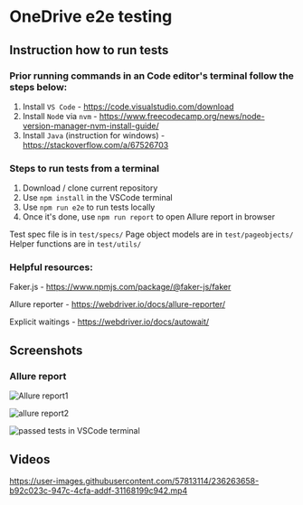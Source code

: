 # OneDrive e2e testing
## Instruction how to run tests 
### Prior running commands in an Code editor's terminal follow the steps below:
1. Install `VS Code` - https://code.visualstudio.com/download
2. Install `Nod`e via `nvm` - https://www.freecodecamp.org/news/node-version-manager-nvm-install-guide/
3. Install `Java` (instruction for windows) - https://stackoverflow.com/a/67526703

### Steps to run tests from a terminal
1. Download / clone current repository
2. Use `npm install` in the VSCode terminal
3. Use `npm run e2e` to run tests locally
4. Once it's done, use `npm run report` to open Allure report in browser



Test spec file is in `test/specs/`
Page object models are in `test/pageobjects/`
Helper functions are in `test/utils/`

### Helpful resources:
Faker.js - https://www.npmjs.com/package/@faker-js/faker

Allure reporter - https://webdriver.io/docs/allure-reporter/

Explicit waitings - https://webdriver.io/docs/autowait/

## Screenshots 
### Allure report 

![Allure report1](https://user-images.githubusercontent.com/57813114/236262842-416d7427-5a82-4e01-9212-b68e77423c8b.png)


![allure report2](https://user-images.githubusercontent.com/57813114/236262873-50839c53-106c-4d54-89da-6610d16856f9.png)

![passed tests in VSCode terminal](https://user-images.githubusercontent.com/57813114/236262964-85f221cf-c00c-4368-a99a-9634c81cedde.png)

## Videos


https://user-images.githubusercontent.com/57813114/236263658-b92c023c-947c-4cfa-addf-31168199c942.mp4

